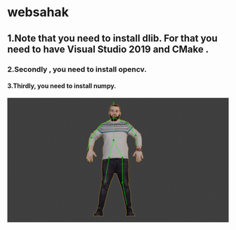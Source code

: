 # websahak
## 1.Note that you need to install dlib. For that you need to have Visual Studio 2019 and CMake . 
### 2.Secondly , you need to install opencv.
#### 3.Thirdly, you need to install numpy. 
![alt text](https://github.com/artursahak/websahak/blob/master/Output-Skeleton.jpg)




